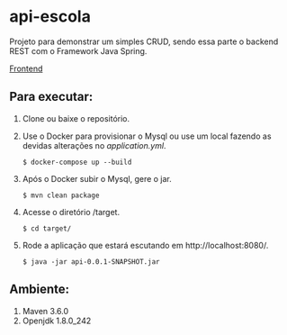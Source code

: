 # api-escola

Projeto para demonstrar um simples CRUD, sendo essa parte o backend REST com o Framework Java Spring.

[Frontend](https://github.com/mbissonho/spa-escola)

## Para executar:

1. Clone ou baixe o repositório.

2. Use o Docker para provisionar o Mysql ou use um local fazendo as devidas alterações no *application.yml*.

    `$ docker-compose up --build`

3. Após o Docker subir o Mysql, gere o jar.

    `$ mvn clean package`

4. Acesse o diretório /target.

    `$ cd target/`

5. Rode a aplicação que estará escutando em http://localhost:8080/.

    `$ java -jar api-0.0.1-SNAPSHOT.jar`

## Ambiente:

1. Maven 3.6.0
2. Openjdk 1.8.0_242



